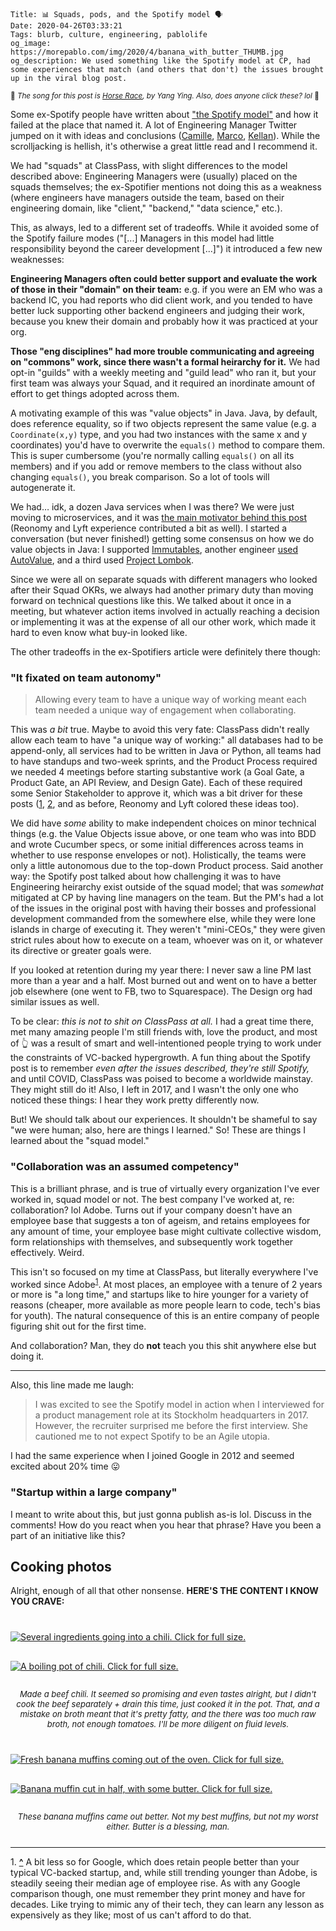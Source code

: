     Title: 📊 Squads, pods, and the Spotify model 🗣
    Date: 2020-04-26T03:33:21
    Tags: blurb, culture, engineering, pablolife
    og_image: https://morepablo.com/img/2020/4/banana_with_butter_THUMB.jpg
    og_description: We used something like the Spotify model at CP, had some experiences that match (and others that don't) the issues brought up in the viral blog post.

<small>🎵 <em>The song for this post is <a href="https://www.youtube.com/watch?v=bBwYQFjC-nI">Horse Race</a>, by Yang Ying. Also, does anyone click these? lol</em> 🎵</small>

Some ex-Spotify people have written about ["the Spotify model"][1]
and how it failed at the place that named it. A lot of Engineering Manager
Twitter jumped on it with ideas and conclusions ([Camille][8], [Marco][9],
[Kellan][10]). While the scrolljacking is hellish, it's otherwise a great little
read and I recommend it.

We had "squads" at ClassPass, with slight differences to the model described
above: Engineering Managers were (usually) placed on the squads themselves; the
ex-Spotifier mentions not doing this as a weakness (where engineers have
managers outside the team, based on their engineering domain, like "client,"
"backend," "data science," etc.).

This, as always, led to a different set of tradeoffs. While it avoided some of
the Spotify failure modes ("[...] Managers in this model had little
responsibility beyond the career development [...]") it introduced a few new
weaknesses:

**Engineering Managers often could better support and evaluate the work of those
in their "domain" on their team:** e.g. if you were an EM who was a backend IC,
you had reports who did client work, and you tended to have better luck
supporting other backend engineers and judging their work, because you knew
their domain and probably how it was practiced at your org.

**Those "eng disciplines" had more trouble communicating and agreeing on
"commons" work, since there wasn't a formal heirarchy for it.** We had opt-in
"guilds" with a weekly meeting and "guild lead" who ran it, but your first team
was always your Squad, and it required an inordinate amount of effort to get
things adopted across them.

A motivating example of this was "value objects" in Java. Java, by default,
does reference equality, so if two objects represent the same value (e.g. a
`Coordinate(x,y)` type, and you had two instances with the same x and y
coordinates) you'd have to overwrite the `equals()` method to compare them. This
is super cumbersome (you're normally calling `equals()` on all its members) and
if you add or remove members to the class without also changing
`equals()`, you break comparison. So a lot of tools will autogenerate it.

We had… idk, a dozen Java services when I was there? We were just moving to
microservices, and it was [the main motivator behind this post][7] (Reonomy and 
Lyft experience contributed a bit as well). I started a conversation (but never
finished!) getting some consensus on how we do value objects in
Java: I supported [Immutables][2], another engineer [used AutoValue][3], and a
third used [Project Lombok][4].

Since we were all on separate squads with different managers who looked
after their Squad OKRs, we always had another primary duty than moving
forward on technical questions like this. We talked about it once in a meeting,
but whatever action items involved in actually reaching a decision or
implementing it was at the expense of all our other work, which made it hard to
even know what buy-in looked like.

The other tradeoffs in the ex-Spotifiers article were definitely there though:

### "It fixated on team autonomy"

> Allowing every team to have a unique way of working meant each team needed a
> unique way of engagement when collaborating. 

This was _a bit_ true. Maybe to avoid this very fate: ClassPass
didn't really allow each team to have "a unique way of working:" all databases
had to be append-only, all services had to be written in Java or Python, all
teams had to have standups and two-week sprints, and the Product Process
required we needed 4 meetings before starting substantive work (a Goal Gate, a
Product Gate, an API Review, and Design Gate). Each of these required some
Senior Stakeholder to approve it, which was a bit driver for these posts
([1][5], [2][6], and as before, Reonomy and Lyft colored these ideas too).

We did have _some_ ability to make independent choices on minor technical things
(e.g. the Value Objects issue above, or one team who was into BDD and wrote
Cucumber specs, or some initial differences across teams in whether to use
response envelopes or not). Holistically, the teams were only a little
autonomous due to the top-down Product process. Said another way: the Spotify
post talked about how challenging it was to have Engineering heirarchy exist
outside of the squad model; that was _somewhat_ mitigated at CP by having line
managers on the team. But the PM's had a lot of the issues in the original post
with having their bosses and professional development commanded from the
somewhere else, while they were lone islands in charge of executing it. They
weren't "mini-CEOs," they were given strict rules about how to execute on a
team, whoever was on it, or whatever its directive or greater goals were.

If you looked at retention during my year there: I never saw a line PM last
more than a year and a half. Most burned out and went on to have a better job
elsewhere (one went to FB, two to Squarespace). The Design org had similar
issues as well.

To be clear: _this is not to shit on ClassPass at all._ I had a great
time there, met many amazing people I'm still friends with, love the product,
and most of 👆 was a result of smart and well-intentioned people trying to work
under the constraints of VC-backed hypergrowth. A fun thing about the Spotify
post is to remember _even after the issues described, they're still Spotify,_
and until COVID, ClassPass was poised to become a worldwide mainstay. They
might still do it! Also, I left in 2017, and I wasn't the only one who noticed
these things: I hear they work pretty differently now.

But! We should talk about our experiences. It shouldn't be shameful to say "we
were human; also, here are things I learned." So! These are things I learned
about the "squad model."

### "Collaboration was an assumed competency"

This is a brilliant phrase, and is true of virtually every organization I've
ever worked in, squad model or not. The best company I've worked at, re:
collaboration? lol Adobe. Turns out if your company doesn't have an employee
base that suggests a ton of ageism, and retains employees for any amount of
time, your employee base might cultivate collective wisdom, form relationships
with themselves, and subsequently work together effectively. Weird.

This isn't so focused on my time at ClassPass, but literally everywhere I've
worked since Adobe<sup id="place1"><a href="#footnote1">1</a></sup>. At most
places, an employee with a tenure of 2 years or more is "a long time," and
startups like to hire younger for a variety of reasons (cheaper, more available
as more people learn to code, tech's bias for youth). The natural consequence of
this is an entire company of people figuring shit out for the first time.

And collaboration? Man, they do **not** teach you this shit anywhere else but
doing it.

---

Also, this line made me laugh:

> I was excited to see the Spotify model in action when I interviewed for a
> product management role at its Stockholm headquarters in 2017. However, the
> recruiter surprised me before the first interview. She cautioned me to not
> expect Spotify to be an Agile utopia.

I had the same experience when I joined Google in 2012 and seemed excited about
20% time 😛

### "Startup within a large company"

I meant to write about this, but just gonna publish as-is lol. Discuss in the
comments! How do you react when you hear that phrase? Have you been a part of an
initiative like this?

## Cooking photos

Alright, enough of all that other nonsense. **HERE'S THE CONTENT I KNOW YOU CRAVE:**

<div class="caption-img-block" style="margin: 25px auto">
  <a href="/img/2020/4/chili_ingredients.jpg" target="blank"><img src="/img/2020/4/chili_ingredients_THUMB.jpg" alt="Several ingredients going into a chili. Click for full size." style="margin: 15px auto;" /></a>
  <a href="/img/2020/4/boiling_chili.jpg" target="blank"><img src="/img/2020/4/boiling_chili_THUMB.jpg" alt="A boiling pot of chili. Click for full size." style="margin: 15px auto;" /></a>
  <p style="font-style: italic; text-align: center; font-size: small">Made a beef chili. It seemed so promising and even tastes alright, but I didn't cook the beef separately + drain this time, just cooked it in the pot. That, and a mistake on broth meant that it's pretty fatty, and the there was too much raw broth, not enough tomatoes. I'll be more diligent on fluid levels.</p>
</div>

<div class="caption-img-block" style="margin: 25px auto">
  <a href="/img/2020/4/out_of_oven.jpg" target="blank"><img src="/img/2020/4/out_of_oven_THUMB.jpg" alt="Fresh banana muffins coming out of the oven. Click for full size." style="margin: 15px auto;" /></a>
  <a href="/img/2020/4/banana_with_butter.jpg" target="blank"><img src="/img/2020/4/banana_with_butter_THUMB.jpg" alt="Banana muffin cut in half, with some butter. Click for full size." style="margin: 15px auto;" /></a>
  <p style="font-style: italic; text-align: center; font-size: small">These banana muffins came out better. Not my best muffins, but not my worst either. Butter is a blessing, man.</p>
</div>

---
<span id="footnote1">1.</span> <a href="#place1"><strong>^</strong></a>
A bit less so for Google, which does retain people better than your typical
VC-backed startup, and, while still trending younger than Adobe, is steadily
seeing their median age of employee rise. As with any Google comparison though,
one must remember they print money and have for decades. Like trying to mimic
any of their tech, they can learn any lesson as expensively as they like; most
of us can't afford to do that.

   [1]: https://www.jeremiahlee.com/posts/failed-squad-goals/
   [2]: https://immutables.github.io/
   [3]: https://github.com/google/auto/blob/master/value/userguide/index.md
   [4]: https://projectlombok.org/
   [5]: /2018/02/meetings-baby.html
   [6]: /2018/02/meetings-part-2.html
   [7]: /2018/01/services-monoliths-modularity.html
   [8]: https://twitter.com/skamille/status/1253676711050428418
   [9]: https://twitter.com/polotek/status/1253743403361136641
   [10]: https://twitter.com/kellan/status/1253687327693639680
